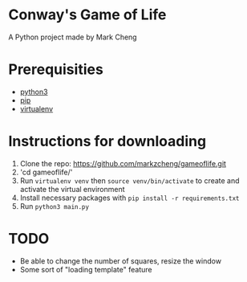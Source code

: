 # Conway's Game of Life
A Python project made by Mark Cheng

# Prerequisities
- [python3](https://docs.python.org/3/using/index.html)
- [pip](https://pip.pypa.io/en/stable/installing/)
- [virtualenv](https://virtualenv.pypa.io/en/latest/installation/)

# Instructions for downloading
1. Clone the repo: https://github.com/markzcheng/gameoflife.git
2. 'cd gameoflife/'
3. Run `virtualenv venv` then `source venv/bin/activate` to create and activate the virtual environment
4. Install necessary packages with `pip install -r requirements.txt`
5. Run `python3 main.py`

# TODO
- Be able to change the number of squares, resize the window
- Some sort of "loading template" feature
